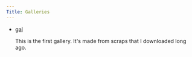 ```yaml
---     
Title: Galleries
---
```


- [gal](/who/~orazov_ae/first)
   
   This is the first gallery. It's made from scraps that I downloaded long ago.
